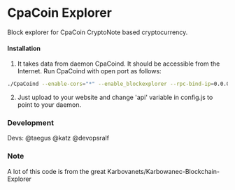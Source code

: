 # CpaCoin Explorer
Block explorer for CpaCoin CryptoNote based cryptocurrency.

#### Installation

1) It takes data from daemon CpaCoind. It should be accessible from the Internet. Run CpaCoind with open port as follows:
```bash
./CpaCoind --enable-cors="*" --enable_blockexplorer --rpc-bind-ip=0.0.0.0 --rpc-bind-port=16000
```
2) Just upload to your website and change 'api' variable in config.js to point to your daemon.

### Development
Devs: @taegus @katz @devopsralf

### Note
A lot of this code is from the great Karbovanets/Karbowanec-Blockchain-Explorer
